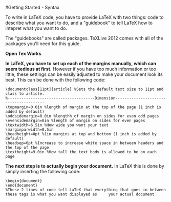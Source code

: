 #Getting Started - Syntax

To write in LaTeX code, you have to provide LaTeX with two things: code to describe what you want to do, and a "guidebook" to tell LaTeX how to intepret what you want to do. 

The "guidebooks" are called packages. TeXLive 2012 comes with all of the packages you'll need for this guide.

**Open Tex Works**

**In LaTeX, you have to set up each of the margins manually, which can seem tedious at first.** However if you have too much information or too little, these settings can be easily adjusted to make your document look its best. This can be done with the following code: 

    \documentclass[11pt]{article} %Sets the default text size to 11pt and class to article.
    %--------------------------------------Dimension---------------------------------------
    \topmargin=0.0in %length of margin at the top of the page (1 inch is added by default)
    \oddsidemargin=0.0in %lengthh of margin on sides for even odd pages
    \evensidemargin=0in %length of margin on sides for even pages
    \textwidth=6.5in %How wide you want your text
    \marginparwidth=0.5in
    \headheight=0pt %1in margins at top and bottom (1 inch is added by default)
    \headsep=0pt %Increase to increase white space in between headers and the top of the page
    \textheight=9.0in %How tall the text body is allowed to be on each page

**The next step is to actually begin your document.** In LaTeX this is done by simply inserting the following code:

    \begin{document}
    \end{document}
    %These 2 lines of code tell LaTeX that everything that goes in between these tags is what you want displayed as     your actual document
